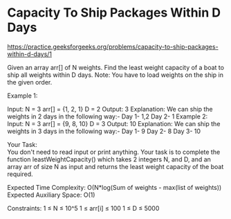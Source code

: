 # Capacity To Ship Packages Within D Days

https://practice.geeksforgeeks.org/problems/capacity-to-ship-packages-within-d-days/1



Given an array arr[] of N weights. Find the least weight capacity of a boat to ship all weights within D days.
Note: You have to load weights on the ship in the given order.

 

Example 1:

Input:
N = 3
arr[] = {1, 2, 1}
D = 2
Output:
3
Explanation:
We can ship the weights in 2 days
in the following way:-
Day 1- 1,2
Day 2- 1
Example 2:
Input:
N = 3
arr[] = {9, 8, 10}
D = 3
Output:
10
Explanation:
We can ship the weights in 3 days
in the following way:-
Day 1- 9
Day 2- 8
Day 3- 10
 

Your Task:  
You don't need to read input or print anything. Your task is to complete the function leastWeightCapacity() which takes 2 integers N, and D, and an array arr of size N as input and returns the least weight capacity of the boat required.


Expected Time Complexity: O(N*log(Sum of weights - max(list of weights))
Expected Auxiliary Space: O(1)


Constraints:
1 ≤ N ≤ 10^5
1 ≤ arr[i] ≤ 100
1 ≤ D ≤ 5000
